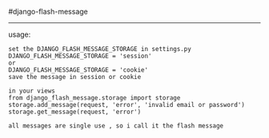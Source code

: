 #django-flash-message

-------------------------------

usage:

    set the DJANGO_FLASH_MESSAGE_STORAGE in settings.py
    DJANGO_FLASH_MESSAGE_STORAGE = 'session'
    or
    DJANGO_FLASH_MESSAGE_STORAGE = 'cookie'
    save the message in session or cookie

    in your views
    from django_flash_message.storage import storage
    storage.add_message(request, 'error', 'invalid email or password')
    storage.get_message(request, 'error')

    all messages are single use , so i call it the flash message